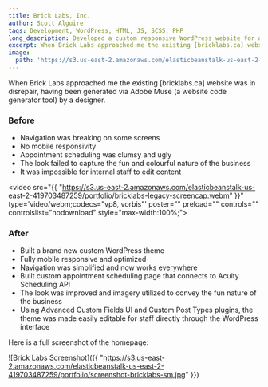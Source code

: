 ```yaml
---
title: Brick Labs, Inc.
author: Scott Alguire
tags: Development, WordPress, HTML, JS, SCSS, PHP
long_description: Developed a custom responsive WordPress website for a consulting firm. Includes static content, blog, events master/detail view (custom post type UI/advanced custom fields).
excerpt: When Brick Labs approached me the existing [bricklabs.ca] website was in disrepair, having been generated via Adobe Muse (a website code generator tool) by a designer.
image: 
  path: 'https://s3.us-east-2.amazonaws.com/elasticbeanstalk-us-east-2-419703487259/portfolio/screenshot-bricklabs-short-sm.jpg'
---
```


When Brick Labs approached me the existing [bricklabs.ca] website was in disrepair, having been generated via Adobe Muse (a website code generator tool) by a designer.

### Before
* Navigation was breaking on some screens
* No mobile responsivity
* Appointment scheduling was clumsy and ugly
* The look failed to capture the fun and colourful nature of the business
* It was impossible for internal staff to edit content

<video src="{{ "https://s3.us-east-2.amazonaws.com/elasticbeanstalk-us-east-2-419703487259/portfolio/bricklabs-legacy-screencap.webm" }}" type='video/webm;codecs="vp8, vorbis"' poster="" preload="" controls="" controlslist="nodownload" style="max-width:100%;"></video>

### After
* Built a brand new custom WordPress theme
* Fully mobile responsive and optimized
* Navigation was simplified and now works everywhere
* Built custom appointment scheduling page that connects to Acuity Scheduling API
* The look was improved and imagery utilized to convey the fun nature of the business
* Using Advanced Custom Fields UI and Custom Post Types plugins, the theme was made easily editable for staff directly through the WordPress interface

Here is a full screenshot of the homepage:

![Brick Labs Screenshot]({{ "https://s3.us-east-2.amazonaws.com/elasticbeanstalk-us-east-2-419703487259/portfolio/screenshot-bricklabs-sm.jpg" }})
